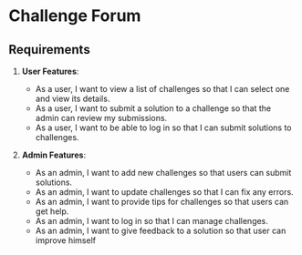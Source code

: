 # Challenge Forum  

## Requirements  

1. **User Features**:  
   - As a user, I want to view a list of challenges so that I can select one and view its details.  
   - As a user, I want to submit a solution to a challenge so that the admin can review my submissions.  
   - As a user, I want to be able to log in so that I can submit solutions to challenges.  

2. **Admin Features**:  
   - As an admin, I want to add new challenges so that users can submit solutions.  
   - As an admin, I want to update challenges so that I can fix any errors.  
   - As an admin, I want to provide tips for challenges so that users can get help.  
   - As an admin, I want to log in so that I can manage challenges.  
   - As an admin, I want to give feedback to a solution so that user can improve himself

 